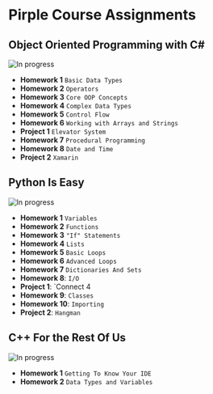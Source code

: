 # Pirple Course Assignments

## Object Oriented Programming with C#
![In progress](https://img.shields.io/badge/-Studying-blueviolet.svg)

* **Homework 1** `Basic Data Types`
* **Homework 2** `Operators`
* **Homework 3** `Core OOP Concepts`
* **Homework 4** `Complex Data Types`
* **Homework 5** `Control Flow`
* **Homework 6** `Working with Arrays and Strings`
* **Project 1** `Elevator System`
* **Homework 7** `Procedural Programming`
* **Homework 8** `Date and Time`
* **Project 2** `Xamarin`


## Python Is Easy
![In progress](https://img.shields.io/badge/-Studying-blueviolet.svg)

* **Homework 1** `Variables`
* **Homework 2** `Functions`
* **Homework 3** `"If" Statements`
* **Homework 4** `Lists`
* **Homework 5** `Basic Loops`
* **Homework 6** `Advanced Loops`
* **Homework 7** `Dictionaries And Sets`
* **Homework 8**: `I/O`
* **Project 1**: `Connect 4
* **Homework 9**: `Classes`
* **Homework 10**: `Importing`
* **Project 2**: `Hangman`

## C++ For the Rest Of Us
![In progress](https://img.shields.io/badge/-Studying-blueviolet.svg)

* **Homework 1** `Getting To Know Your IDE`
* **Homework 2** `Data Types and Variables`

